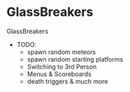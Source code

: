 # GlassBreakers
GlassBreakers


- TODO:
  - spawn random meteors
  - spawn random starting platforms
  - Switching to 3rd Person
  - Menus & Scoreboards
  - death triggers & much more
